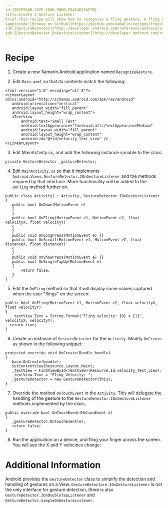 ```yaml
---
id:{5D7E958B-287E-5D68-9BDD-E94E4B2FAFFB}  
title:Create a Gesture Listener  
brief:This recipe will show how to recognize a fling gesture. A fling gesture is when the user presses on the screen, and while maintaining contact with the screen moves their finger in a given direction.  
samplecode:[Browse on GitHub](https://github.com/xamarin/recipes/tree/master/android/other_ux/gestures/create_a_gesture_listener)
sdk:[GestureDetector](http://developer.android.com/reference/android/view/GestureDetector.html)  
sdk:[GestureDetector.OnGestureListener](http://developer.android.com/reference/android/view/GestureDetector.OnGestureListener.html)  
---
```


<a name="Recipe" class="injected"></a>


# Recipe

1. Create a new Xamarin.Android application named `RecognizeGesture`.

2. Edit `Main.axml` so that its contents match the
following:

```
<?xml version="1.0" encoding="utf-8"?>
<LinearLayout xmlns:android="http://schemas.android.com/apk/res/android"
   android:orientation="vertical"
   android:layout_width="fill_parent"
   android:layout_height="wrap_content">
   <TextView
       android:text="Small Text"
       android:textAppearance="?android:attr/textAppearanceMedium"
       android:layout_width="fill_parent"
       android:layout_height="wrap_content"
       android:id="@+id/velocity_text_view" />
</LinearLayout>
```

<ol start="3">
  <li>Edit <span class="s2">MainActivity.cs</span>, and add the following instance variable to the class:</li>
</ol>

```
private GestureDetector _gestureDetector;
```

<ol start="4">
  <li>Edit <code>MainActivity.cs</code> so that it implements <code>Android.Views.GestureDetector.IOnGestureListener</code> and the methods required by that interface. More functionality will be added to the <code>OnFling</code> method further on.</li>
</ol>

```
public class Activity1 : Activity, GestureDetector.IOnGestureListener
{
   public bool OnDown(MotionEvent e)
   {
   }
   public bool OnFling(MotionEvent e1, MotionEvent e2, float velocityX, float velocityY)
   {
   }
   public void OnLongPress(MotionEvent e) {}
   public bool OnScroll(MotionEvent e1, MotionEvent e2, float distanceX, float distanceY)
   {
   }
   public void OnShowPress(MotionEvent e) {}
   public bool OnSingleTapUp(MotionEvent e)
   {
       return false;
   }
}
```

<ol start="5">
  <li>Edit the <code>OnFling</code> method so that it will display some values captured when the user "flings" on the screen:</li>
</ol>

```
public bool OnFling(MotionEvent e1, MotionEvent e2, float velocityX, float velocityY)
{
   _textView.Text = String.Format("Fling velocity: {0} x {1}", velocityX, velocityY);
  return true;
}
```

<ol start="6">
  <li>Create an instance of <code>GestureDetector</code> for the <code>Activity</code>. Modify <code>OnCreate</code> as shown in the following snippet:</li>
</ol>

```
protected override void OnCreate(Bundle bundle)
{
   base.OnCreate(bundle);
   SetContentView(Resource.Layout.Main);
   _textView = FindViewById<TextView>(Resource.Id.velocity_text_view);
   _textView.Text = "Fling Velocity: ";
   _gestureDetector = new GestureDetector(this);
}
```

<ol start="7">
  <li>Override the method <code>OnTouchEvent</code> in the <code>Activity</code>. This will delegate the handling of the gesture to the <code>GestureDetector.IOnGestureListener</code> methods implemented by the class.</li>
</ol>

```
public override bool OnTouchEvent(MotionEvent e)
{
   _gestureDetector.OnTouchEvent(e);
   return false;
}
```

<ol start="8">
  <li>Run the application on a device, and fling your finger across the screen. You will see the X and Y velocities change:</li>
</ol>

 <a name="Additional_Information" class="injected"></a>


# Additional Information

Android provides the `GestureDetector` class to
simplify the detection and handling of gestures on a View.
`GestureDetectore.IOnGestureListener` is not the only interface for
gesture detection, there is also `GestureDetector.IOnDoubleTapListener` and `GestureDetector.SimpleOnGestureListener`.